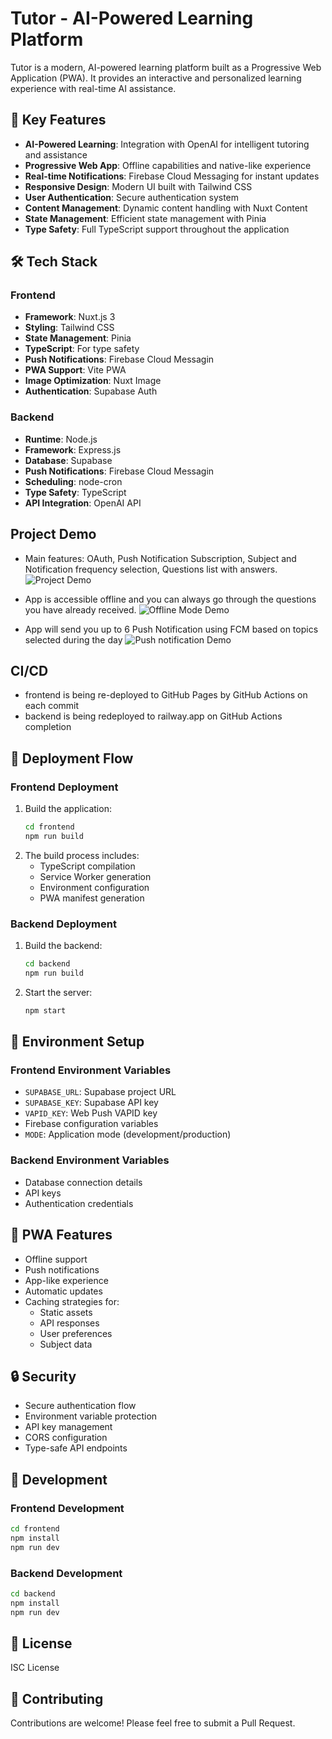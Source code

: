 # Tutor - AI-Powered Learning Platform

Tutor is a modern, AI-powered learning platform built as a Progressive Web Application (PWA). It provides an interactive and personalized learning experience with real-time AI assistance.

## 🌟 Key Features

- **AI-Powered Learning**: Integration with OpenAI for intelligent tutoring and assistance
- **Progressive Web App**: Offline capabilities and native-like experience
- **Real-time Notifications**: Firebase Cloud Messaging for instant updates
- **Responsive Design**: Modern UI built with Tailwind CSS
- **User Authentication**: Secure authentication system
- **Content Management**: Dynamic content handling with Nuxt Content
- **State Management**: Efficient state management with Pinia
- **Type Safety**: Full TypeScript support throughout the application

## 🛠 Tech Stack

### Frontend

- **Framework**: Nuxt.js 3
- **Styling**: Tailwind CSS
- **State Management**: Pinia
- **TypeScript**: For type safety
- **Push Notifications**: Firebase Cloud Messagin
- **PWA Support**: Vite PWA
- **Image Optimization**: Nuxt Image
- **Authentication**: Supabase Auth

### Backend

- **Runtime**: Node.js
- **Framework**: Express.js
- **Database**: Supabase
- **Push Notifications**: Firebase Cloud Messagin
- **Scheduling**: node-cron
- **Type Safety**: TypeScript
- **API Integration**: OpenAI API

## Project Demo

- Main features: OAuth, Push Notification Subscription, Subject and Notification frequency selection, Questions list with answers.
  ![Project Demo](./demo-gifs/login-oauth-demo.gif)

- App is accessible offline and you can always go through the questions you have already received.
  ![Offline Mode Demo](./demo-gifs/offline-mode-demo.gif)
- App will send you up to 6 Push Notification using FCM based on topics selected during the day
  ![Push notification Demo](./demo-gifs/push-demo.gif)

## CI/CD

- frontend is being re-deployed to GitHub Pages by GitHub Actions on each commit
- backend is being redeployed to railway.app on GitHub Actions completion

## 🚀 Deployment Flow

### Frontend Deployment

1. Build the application:
   ```bash
   cd frontend
   npm run build
   ```
2. The build process includes:
   - TypeScript compilation
   - Service Worker generation
   - Environment configuration
   - PWA manifest generation

### Backend Deployment

1. Build the backend:
   ```bash
   cd backend
   npm run build
   ```
2. Start the server:
   ```bash
   npm start
   ```

## 🔧 Environment Setup

### Frontend Environment Variables

- `SUPABASE_URL`: Supabase project URL
- `SUPABASE_KEY`: Supabase API key
- `VAPID_KEY`: Web Push VAPID key
- Firebase configuration variables
- `MODE`: Application mode (development/production)

### Backend Environment Variables

- Database connection details
- API keys
- Authentication credentials

## 📱 PWA Features

- Offline support
- Push notifications
- App-like experience
- Automatic updates
- Caching strategies for:
  - Static assets
  - API responses
  - User preferences
  - Subject data

## 🔒 Security

- Secure authentication flow
- Environment variable protection
- API key management
- CORS configuration
- Type-safe API endpoints

## 🧪 Development

### Frontend Development

```bash
cd frontend
npm install
npm run dev
```

### Backend Development

```bash
cd backend
npm install
npm run dev
```

## 📄 License

ISC License

## 🤝 Contributing

Contributions are welcome! Please feel free to submit a Pull Request.
